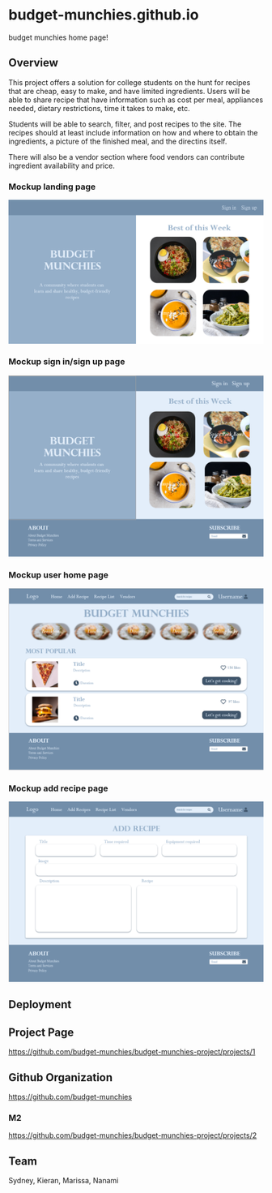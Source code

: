 # budget-munchies.github.io
budget munchies home page!

## Overview
This project offers a solution for college students on the hunt for recipes that are cheap, easy to make, and have limited ingredients. 
Users will be able to share recipe that have information such as cost per meal, appliances needed, dietary restrictions, time it takes to make, etc. 

Students will be able to search, filter, and post recipes to the site. The recipes should at least include information on how and where to obtain the ingredients, a picture of the finished meal, and the directins itself. 

There will also be a vendor section where food vendors can contribute ingredient availability and price. 

### Mockup landing page

<img src="/land.png">

### Mockup sign in/sign up page
<img src="/signin-signup.PNG">

### Mockup user home page
<img src="/user-home.PNG">

### Mockup add recipe page
<img src="/add-recipe.PNG">

## Deployment 

<digital ocean deployment link goes here>
  
## Project Page

https://github.com/budget-munchies/budget-munchies-project/projects/1

## Github Organization

https://github.com/budget-munchies

### M2
https://github.com/budget-munchies/budget-munchies-project/projects/2


## Team
Sydney, Kieran, Marissa, Nanami



